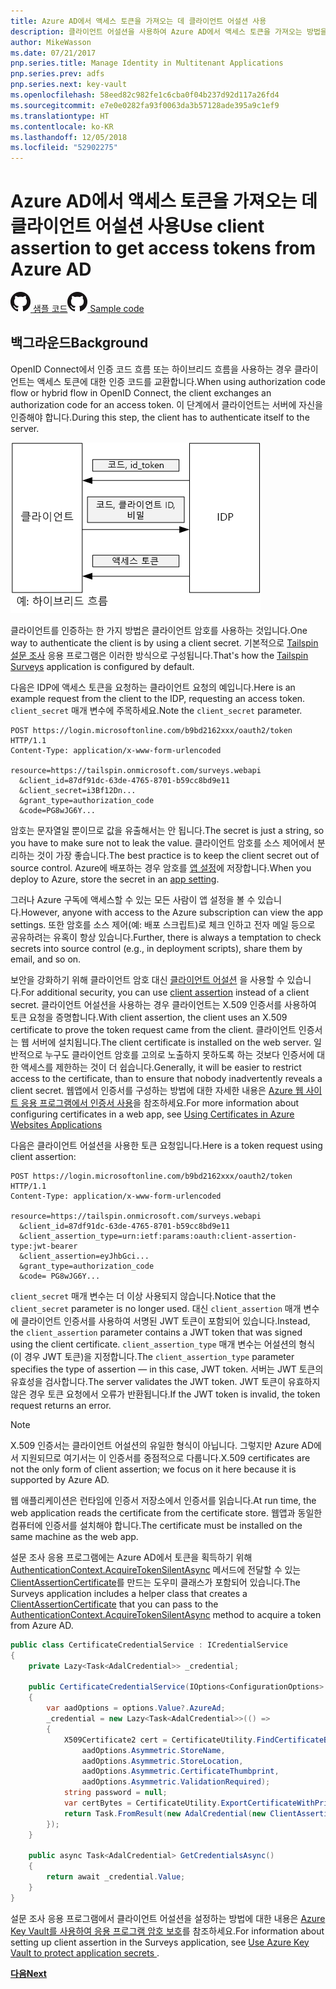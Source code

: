 ```yaml
---
title: Azure AD에서 액세스 토큰을 가져오는 데 클라이언트 어설션 사용
description: 클라이언트 어설션을 사용하여 Azure AD에서 액세스 토큰을 가져오는 방법을 알아봅니다.
author: MikeWasson
ms.date: 07/21/2017
pnp.series.title: Manage Identity in Multitenant Applications
pnp.series.prev: adfs
pnp.series.next: key-vault
ms.openlocfilehash: 58eed82c982fe1c6cba0f04b237d92d117a26fd4
ms.sourcegitcommit: e7e0e0282fa93f0063da3b57128ade395a9c1ef9
ms.translationtype: HT
ms.contentlocale: ko-KR
ms.lasthandoff: 12/05/2018
ms.locfileid: "52902275"
---
```

# <a name="use-client-assertion-to-get-access-tokens-from-azure-ad"></a><span data-ttu-id="06251-103">Azure AD에서 액세스 토큰을 가져오는 데 클라이언트 어설션 사용</span><span class="sxs-lookup"><span data-stu-id="06251-103">Use client assertion to get access tokens from Azure AD</span></span>

<span data-ttu-id="06251-104">[![GitHub](../_images/github.png) 샘플 코드][sample application]</span><span class="sxs-lookup"><span data-stu-id="06251-104">[![GitHub](../_images/github.png) Sample code][sample application]</span></span>

## <a name="background"></a><span data-ttu-id="06251-105">백그라운드</span><span class="sxs-lookup"><span data-stu-id="06251-105">Background</span></span>
<span data-ttu-id="06251-106">OpenID Connect에서 인증 코드 흐름 또는 하이브리드 흐름을 사용하는 경우 클라이언트는 액세스 토큰에 대한 인증 코드를 교환합니다.</span><span class="sxs-lookup"><span data-stu-id="06251-106">When using authorization code flow or hybrid flow in OpenID Connect, the client exchanges an authorization code for an access token.</span></span> <span data-ttu-id="06251-107">이 단계에서 클라이언트는 서버에 자신을 인증해야 합니다.</span><span class="sxs-lookup"><span data-stu-id="06251-107">During this step, the client has to authenticate itself to the server.</span></span>

![클라이언트 암호](./images/client-secret.png)

<span data-ttu-id="06251-109">클라이언트를 인증하는 한 가지 방법은 클라이언트 암호를 사용하는 것입니다.</span><span class="sxs-lookup"><span data-stu-id="06251-109">One way to authenticate the client is by using a client secret.</span></span> <span data-ttu-id="06251-110">기본적으로 [Tailspin 설문 조사][Surveys] 응용 프로그램은 이러한 방식으로 구성됩니다.</span><span class="sxs-lookup"><span data-stu-id="06251-110">That's how the [Tailspin Surveys][Surveys] application is configured by default.</span></span>

<span data-ttu-id="06251-111">다음은 IDP에 액세스 토큰을 요청하는 클라이언트 요청의 예입니다.</span><span class="sxs-lookup"><span data-stu-id="06251-111">Here is an example request from the client to the IDP, requesting an access token.</span></span> <span data-ttu-id="06251-112">`client_secret` 매개 변수에 주목하세요.</span><span class="sxs-lookup"><span data-stu-id="06251-112">Note the `client_secret` parameter.</span></span>

```
POST https://login.microsoftonline.com/b9bd2162xxx/oauth2/token HTTP/1.1
Content-Type: application/x-www-form-urlencoded

resource=https://tailspin.onmicrosoft.com/surveys.webapi
  &client_id=87df91dc-63de-4765-8701-b59cc8bd9e11
  &client_secret=i3Bf12Dn...
  &grant_type=authorization_code
  &code=PG8wJG6Y...
```

<span data-ttu-id="06251-113">암호는 문자열일 뿐이므로 값을 유출해서는 안 됩니다.</span><span class="sxs-lookup"><span data-stu-id="06251-113">The secret is just a string, so you have to make sure not to leak the value.</span></span> <span data-ttu-id="06251-114">클라이언트 암호를 소스 제어에서 분리하는 것이 가장 좋습니다.</span><span class="sxs-lookup"><span data-stu-id="06251-114">The best practice is to keep the client secret out of source control.</span></span> <span data-ttu-id="06251-115">Azure에 배포하는 경우 암호를 [앱 설정][configure-web-app]에 저장합니다.</span><span class="sxs-lookup"><span data-stu-id="06251-115">When you deploy to Azure, store the secret in an [app setting][configure-web-app].</span></span>

<span data-ttu-id="06251-116">그러나 Azure 구독에 액세스할 수 있는 모든 사람이 앱 설정을 볼 수 있습니다.</span><span class="sxs-lookup"><span data-stu-id="06251-116">However, anyone with access to the Azure subscription can view the app settings.</span></span> <span data-ttu-id="06251-117">또한 암호를 소스 제어(예: 배포 스크립트)로 체크 인하고 전자 메일 등으로 공유하려는 유혹이 항상 있습니다.</span><span class="sxs-lookup"><span data-stu-id="06251-117">Further, there is always a temptation to check secrets into source control (e.g., in deployment scripts), share them by email, and so on.</span></span>

<span data-ttu-id="06251-118">보안을 강화하기 위해 클라이언트 암호 대신 [클라이언트 어설션] 을 사용할 수 있습니다.</span><span class="sxs-lookup"><span data-stu-id="06251-118">For additional security, you can use [client assertion] instead of a client secret.</span></span> <span data-ttu-id="06251-119">클라이언트 어설션을 사용하는 경우 클라이언트는 X.509 인증서를 사용하여 토큰 요청을 증명합니다.</span><span class="sxs-lookup"><span data-stu-id="06251-119">With client assertion, the client uses an X.509 certificate to prove the token request came from the client.</span></span> <span data-ttu-id="06251-120">클라이언트 인증서는 웹 서버에 설치됩니다.</span><span class="sxs-lookup"><span data-stu-id="06251-120">The client certificate is installed on the web server.</span></span> <span data-ttu-id="06251-121">일반적으로 누구도 클라이언트 암호를 고의로 노출하지 못하도록 하는 것보다 인증서에 대한 액세스를 제한하는 것이 더 쉽습니다.</span><span class="sxs-lookup"><span data-stu-id="06251-121">Generally, it will be easier to restrict access to the certificate, than to ensure that nobody inadvertently reveals a client secret.</span></span> <span data-ttu-id="06251-122">웹앱에서 인증서를 구성하는 방법에 대한 자세한 내용은 [Azure 웹 사이트 응용 프로그램에서 인증서 사용][using-certs-in-websites]을 참조하세요.</span><span class="sxs-lookup"><span data-stu-id="06251-122">For more information about configuring certificates in a web app, see [Using Certificates in Azure Websites Applications][using-certs-in-websites]</span></span>

<span data-ttu-id="06251-123">다음은 클라이언트 어설션을 사용한 토큰 요청입니다.</span><span class="sxs-lookup"><span data-stu-id="06251-123">Here is a token request using client assertion:</span></span>

```
POST https://login.microsoftonline.com/b9bd2162xxx/oauth2/token HTTP/1.1
Content-Type: application/x-www-form-urlencoded

resource=https://tailspin.onmicrosoft.com/surveys.webapi
  &client_id=87df91dc-63de-4765-8701-b59cc8bd9e11
  &client_assertion_type=urn:ietf:params:oauth:client-assertion-type:jwt-bearer
  &client_assertion=eyJhbGci...
  &grant_type=authorization_code
  &code= PG8wJG6Y...
```

<span data-ttu-id="06251-124">`client_secret` 매개 변수는 더 이상 사용되지 않습니다.</span><span class="sxs-lookup"><span data-stu-id="06251-124">Notice that the `client_secret` parameter is no longer used.</span></span> <span data-ttu-id="06251-125">대신 `client_assertion` 매개 변수에 클라이언트 인증서를 사용하여 서명된 JWT 토큰이 포함되어 있습니다.</span><span class="sxs-lookup"><span data-stu-id="06251-125">Instead, the `client_assertion` parameter contains a JWT token that was signed using the client certificate.</span></span> <span data-ttu-id="06251-126">`client_assertion_type` 매개 변수는 어설션의 형식(이 경우 JWT 토큰)을 지정합니다.</span><span class="sxs-lookup"><span data-stu-id="06251-126">The `client_assertion_type` parameter specifies the type of assertion &mdash; in this case, JWT token.</span></span> <span data-ttu-id="06251-127">서버는 JWT 토큰의 유효성을 검사합니다.</span><span class="sxs-lookup"><span data-stu-id="06251-127">The server validates the JWT token.</span></span> <span data-ttu-id="06251-128">JWT 토큰이 유효하지 않은 경우 토큰 요청에서 오류가 반환됩니다.</span><span class="sxs-lookup"><span data-stu-id="06251-128">If the JWT token is invalid, the token request returns an error.</span></span>

> [!NOTE]
> <span data-ttu-id="06251-129">X.509 인증서는 클라이언트 어설션의 유일한 형식이 아닙니다. 그렇지만 Azure AD에서 지원되므로 여기서는 이 인증서를 중점적으로 다룹니다.</span><span class="sxs-lookup"><span data-stu-id="06251-129">X.509 certificates are not the only form of client assertion; we focus on it here because it is supported by Azure AD.</span></span>
> 
> 

<span data-ttu-id="06251-130">웹 애플리케이션은 런타임에 인증서 저장소에서 인증서를 읽습니다.</span><span class="sxs-lookup"><span data-stu-id="06251-130">At run time, the web application reads the certificate from the certificate store.</span></span> <span data-ttu-id="06251-131">웹앱과 동일한 컴퓨터에 인증서를 설치해야 합니다.</span><span class="sxs-lookup"><span data-stu-id="06251-131">The certificate must be installed on the same machine as the web app.</span></span>

<span data-ttu-id="06251-132">설문 조사 응용 프로그램에는 Azure AD에서 토큰을 획득하기 위해 [AuthenticationContext.AcquireTokenSilentAsync](/dotnet/api/microsoft.identitymodel.clients.activedirectory.authenticationcontext.acquiretokensilentasync) 메서드에 전달할 수 있는 [ClientAssertionCertificate](/dotnet/api/microsoft.identitymodel.clients.activedirectory.clientassertioncertificate)를 만드는 도우미 클래스가 포함되어 있습니다.</span><span class="sxs-lookup"><span data-stu-id="06251-132">The Surveys application includes a helper class that creates a [ClientAssertionCertificate](/dotnet/api/microsoft.identitymodel.clients.activedirectory.clientassertioncertificate) that you can pass to the [AuthenticationContext.AcquireTokenSilentAsync](/dotnet/api/microsoft.identitymodel.clients.activedirectory.authenticationcontext.acquiretokensilentasync) method to acquire a token from Azure AD.</span></span>

```csharp
public class CertificateCredentialService : ICredentialService
{
    private Lazy<Task<AdalCredential>> _credential;

    public CertificateCredentialService(IOptions<ConfigurationOptions> options)
    {
        var aadOptions = options.Value?.AzureAd;
        _credential = new Lazy<Task<AdalCredential>>(() =>
        {
            X509Certificate2 cert = CertificateUtility.FindCertificateByThumbprint(
                aadOptions.Asymmetric.StoreName,
                aadOptions.Asymmetric.StoreLocation,
                aadOptions.Asymmetric.CertificateThumbprint,
                aadOptions.Asymmetric.ValidationRequired);
            string password = null;
            var certBytes = CertificateUtility.ExportCertificateWithPrivateKey(cert, out password);
            return Task.FromResult(new AdalCredential(new ClientAssertionCertificate(aadOptions.ClientId, new X509Certificate2(certBytes, password))));
        });
    }

    public async Task<AdalCredential> GetCredentialsAsync()
    {
        return await _credential.Value;
    }
}
```

<span data-ttu-id="06251-133">설문 조사 응용 프로그램에서 클라이언트 어설션을 설정하는 방법에 대한 내용은 [Azure Key Vault를 사용하여 응용 프로그램 암호 보호][key vault]를 참조하세요.</span><span class="sxs-lookup"><span data-stu-id="06251-133">For information about setting up client assertion in the Surveys application, see [Use Azure Key Vault to protect application secrets ][key vault].</span></span>

<span data-ttu-id="06251-134">[**다음**][key vault]</span><span class="sxs-lookup"><span data-stu-id="06251-134">[**Next**][key vault]</span></span>

<!-- Links -->
[configure-web-app]: /azure/app-service-web/web-sites-configure/
[azure-management-portal]: https://portal.azure.com
[클라이언트 어설션]: https://tools.ietf.org/html/rfc7521
[client assertion]: https://tools.ietf.org/html/rfc7521
[key vault]: key-vault.md
[Setup-KeyVault]: https://github.com/mspnp/multitenant-saas-guidance/blob/master/scripts/Setup-KeyVault.ps1
[Surveys]: tailspin.md
[using-certs-in-websites]: https://azure.microsoft.com/blog/using-certificates-in-azure-websites-applications/

[sample application]: https://github.com/mspnp/multitenant-saas-guidance
